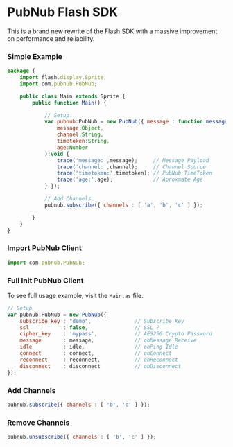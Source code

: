# PubNub Flash SDK

This is a brand new rewrite of the Flash SDK with 
a massive improvement on performance and reliability.

### Simple Example

```javascript
package {
    import flash.display.Sprite;
    import com.pubnub.PubNub;

    public class Main extends Sprite {
        public function Main() {

            // Setup
            var pubnub:PubNub = new PubNub({ message : function message(
                message:Object,
                channel:String,
                timetoken:String,
                age:Number
            ):void {
                trace('message:',message);     // Message Payload
                trace('channel:',channel);     // Channel Source
                trace('timetoken:',timetoken); // PubNub TimeToken
                trace('age:',age);             // Aproxmate Age
            } });

            // Add Channels
            pubnub.subscribe({ channels : [ 'a', 'b', 'c' ] });

        }
    }
}
```

### Import PubNub Client

```javascript
import com.pubnub.PubNub;
```

### Full Init PubNub Client

To see full usage example, visit the `Main.as` file.

```javascript
// Setup
var pubnub:PubNub = new PubNub({
    subscribe_key : "demo",              // Subscribe Key
    ssl           : false,               // SSL ?
    cipher_key    : 'mypass',            // AES256 Crypto Password
    message       : message,             // onMessage Receive
    idle          : idle,                // onPing Idle
    connect       : connect,             // onConnect
    reconnect     : reconnect,           // onReconnect
    disconnect    : disconnect           // onDisconnect
});
```

### Add Channels
```javascript
pubnub.subscribe({ channels : [ 'b', 'c' ] });
```

### Remove Channels
```javascript
pubnub.unsubscribe({ channels : [ 'b', 'c' ] });
```

